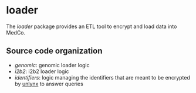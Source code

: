 # loader
The *loader* package provides an ETL tool to encrypt and load data into MedCo.

## Source code organization
- *genomic*: genomic loader logic
- *i2b2*: i2b2 loader logic
- *identifiers*: logic managing the identifiers that are meant to be encrypted by [unlynx](https://github.com/ldsec/unlynx) to answer queries
